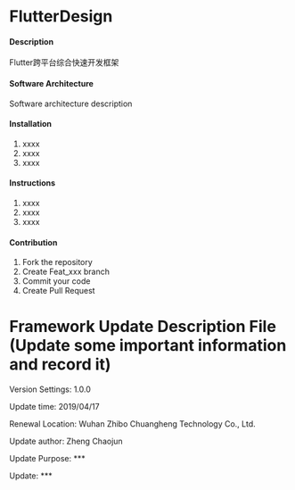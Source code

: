 # FlutterDesign

#### Description
Flutter跨平台综合快速开发框架

#### Software Architecture
Software architecture description

#### Installation

1. xxxx
2. xxxx
3. xxxx

#### Instructions

1. xxxx
2. xxxx
3. xxxx

#### Contribution

1. Fork the repository
2. Create Feat_xxx branch
3. Commit your code
4. Create Pull Request


# Framework Update Description File (Update some important information and record it)

Version Settings: 1.0.0

Update time: 2019/04/17

Renewal Location: Wuhan Zhibo Chuangheng Technology Co., Ltd.

Update author: Zheng Chaojun

Update Purpose: ***

Update: ***